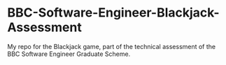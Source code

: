 # BBC-Software-Engineer-Blackjack-Assessment

My repo for the Blackjack game, part of the technical assessment of the BBC Software Engineer Graduate Scheme.
